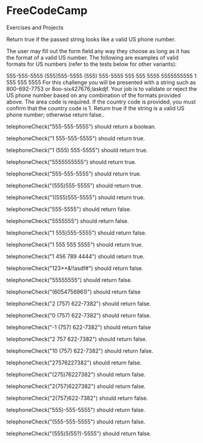 # FreeCodeCamp
Exercises and Projects

Return true if the passed string looks like a valid US phone number.

The user may fill out the form field any way they choose as long as it has the 
format of a valid US number. The following are examples of valid formats for US 
numbers (refer to the tests below for other variants):

555-555-5555
(555)555-5555
(555) 555-5555
555 555 5555
5555555555
1 555 555 5555
For this challenge you will be presented with a string such as 800-692-7753 or 
8oo-six427676;laskdjf. Your job is to validate or reject the US phone number 
based on any combination of the formats provided above. The area code is 
required. If the country code is provided, you must confirm that the country 
code is 1. Return true if the string is a valid US phone number; otherwise 
return false..

telephoneCheck("555-555-5555") should return a boolean.

telephoneCheck("1 555-555-5555") should return true.

telephoneCheck("1 (555) 555-5555") should return true.

telephoneCheck("5555555555") should return true.

telephoneCheck("555-555-5555") should return true.

telephoneCheck("(555)555-5555") should return true.

telephoneCheck("1(555)555-5555") should return true.

telephoneCheck("555-5555") should return false.

telephoneCheck("5555555") should return false.

telephoneCheck("1 555)555-5555") should return false.

telephoneCheck("1 555 555 5555") should return true.

telephoneCheck("1 456 789 4444") should return true.

telephoneCheck("123**&!!asdf#") should return false.

telephoneCheck("55555555") should return false.

telephoneCheck("(6054756961)") should return false

telephoneCheck("2 (757) 622-7382") should return false.

telephoneCheck("0 (757) 622-7382") should return false.

telephoneCheck("-1 (757) 622-7382") should return false

telephoneCheck("2 757 622-7382") should return false.

telephoneCheck("10 (757) 622-7382") should return false.

telephoneCheck("27576227382") should return false.

telephoneCheck("(275)76227382") should return false.

telephoneCheck("2(757)6227382") should return false.

telephoneCheck("2(757)622-7382") should return false.

telephoneCheck("555)-555-5555") should return false.

telephoneCheck("(555-555-5555") should return false.

telephoneCheck("(555)5(55?)-5555") should return false.
